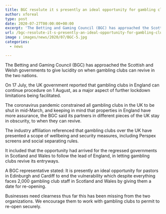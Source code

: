```yaml
---
title: BGC resolute it s presently an ideal opportunity for gambling clubs in Scotland and Wales to reopen
author: xforeal 
type: post
date: 2020-07-27T00:00:00+00:00
excerpt: 'The Betting and Gaming Council (BGC) has approached the Scottish and Welsh governments to give lucidity on when club can revive in both countries '
url: /bgc-resolute-it-s-presently-an-ideal-opportunity-for-gambling-clubs-in-scotland-and-wales-to-reopen/
image : images/news/2020/07/BGC-5.jpg
categories:
  - news

---
```

The Betting and Gaming Council (BGC) has approached the Scottish and Welsh governments to give lucidity on when gambling clubs can revive in the two nations. 

On 17 July, the UK government reported that gambling clubs in England can continue procedure on 1 August, as a major aspect of further lockdown limitations being facilitated. 

The coronavirus pandemic constrained all gambling clubs in the UK to be shut in mid-March, and keeping in mind that properties in England have more assurance, the BGC said its partners in different pieces of the UK stay in obscurity, to when they can revive. 

The industry affiliation referenced that gambling clubs over the UK have presented a scope of wellbeing and security measures, including Perspex screens and social separating rules. 

It included that the opportunity had arrived for the regressed governments in Scotland and Wales to follow the lead of England, in letting gambling clubs revive its entryways. 

A BGC representative stated: It is presently an ideal opportunity for pastors in Edinburgh and Cardiff to end the vulnerability which despite everything faces 2,000 gambling club staff in Scotland and Wales by giving them a date for re-opening. 

Businesses need clearness thus far this has been missing from the two organizations. We encourage them to work with gambling clubs to permit to re-open securely.